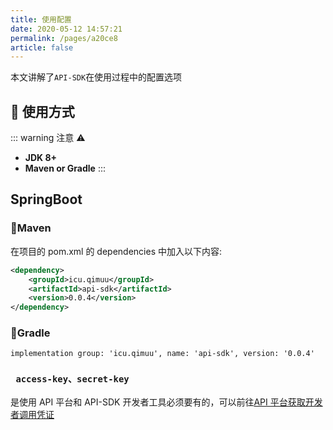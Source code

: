 ```yaml
---
title: 使用配置
date: 2020-05-12 14:57:21
permalink: /pages/a20ce8
article: false
---
```


本文讲解了`API-SDK`在使用过程中的配置选项

## 🚀 使用方式

::: warning 注意 ⚠️

- **JDK 8+**
- **Maven or Gradle**
  :::

## SpringBoot

### 🍊Maven

在项目的 pom.xml 的 dependencies 中加入以下内容:

```xml
<dependency>
    <groupId>icu.qimuu</groupId>
    <artifactId>api-sdk</artifactId>
    <version>0.0.4</version>
</dependency>
```

### 🍐Gradle

```
implementation group: 'icu.qimuu', name: 'api-sdk', version: '0.0.4'
```

### ` access-key、secret-key`

是使用 API 平台和 API-SDK 开发者工具必须要有的，可以前往[API 平台获取开发者调用凭证](https://doc.suki.vin/account/center)
